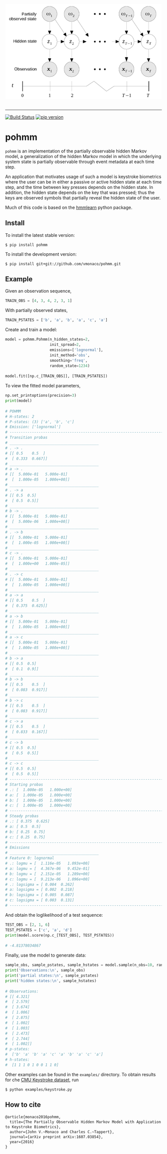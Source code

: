 <div align="center">
  <img src="figures/pohmm-structure.png"><br><br>
</div>

-----------------

[![Build Status](https://api.travis-ci.org/vmonaco/pohmm.png?branch=master)](https://travis-ci.org/vmonaco/pohmm) [![pip version](https://img.shields.io/pypi/v/pohmm.svg)](https://pypi.python.org/pypi/pohmm)

# pohmm 

``pohmm`` is an implementation of the partially observable hidden Markov model, a generalization of the hidden Markov model in which the underlying system state is partially observable through event metadata at each time step.

An application that motivates usage of such a model is keystroke biometrics where the user can be in either a passive or active hidden state at each time step, and the time between key presses depends on the hidden state. In addition, the hidden state depends on the key that was pressed; thus the keys are observed symbols that partially reveal the hidden state of the user.

Much of this code is based on the [hmmlearn](https://github.com/hmmlearn/hmmlearn) python package.

## Install

To install the latest stable version:

    $ pip install pohmm

To install the development version:

    $ pip install git+git://github.com/vmonaco/pohmm.git

## Example

Given an observation sequence,

```python
TRAIN_OBS = [4, 3, 4, 2, 3, 1]
```

With partially observed states,

```python
TRAIN_PSTATES = ['b', 'a', 'b', 'a', 'c', 'a']
```

Create and train a model:

```python
model = pohmm.Pohmm(n_hidden_states=2,
                    init_spread=2,
                    emissions=['lognormal'],
                    init_method='obs',
                    smoothing='freq',
                    random_state=1234)

model.fit([np.c_[TRAIN_OBS]], [TRAIN_PSTATES])
```

To view the fitted model parameters,

```python
np.set_printoptions(precision=3)
print(model)

# POHMM
# H-states: 2
# P-states: (3) ['a', 'b', 'c']
# Emission: ['lognormal']
# --------------------------------------------------------------------------------
# Transition probas
# ________________________________________
# . -> .
# [[ 0.5    0.5  ]
#  [ 0.333  0.667]]
# ________________________________________
# a -> .
# [[  5.000e-01   5.000e-01]
#  [  1.000e-05   1.000e+00]]
# ________________________________________
# . -> a
# [[ 0.5  0.5]
#  [ 0.5  0.5]]
# ________________________________________
# b -> .
# [[  5.000e-01   5.000e-01]
#  [  5.000e-06   1.000e+00]]
# ________________________________________
# . -> b
# [[  5.000e-01   5.000e-01]
#  [  1.000e-05   1.000e+00]]
# ________________________________________
# c -> .
# [[  5.000e-01   5.000e-01]
#  [  1.000e+00   1.000e-05]]
# ________________________________________
# . -> c
# [[  5.000e-01   5.000e-01]
#  [  1.000e-05   1.000e+00]]
# ________________________________________
# a -> a
# [[ 0.5    0.5  ]
#  [ 0.375  0.625]]
# ________________________________________
# a -> b
# [[  5.000e-01   5.000e-01]
#  [  1.000e-05   1.000e+00]]
# ________________________________________
# a -> c
# [[  5.000e-01   5.000e-01]
#  [  1.000e-05   1.000e+00]]
# ________________________________________
# b -> a
# [[ 0.5  0.5]
#  [ 0.1  0.9]]
# ________________________________________
# b -> b
# [[ 0.5    0.5  ]
#  [ 0.083  0.917]]
# ________________________________________
# b -> c
# [[ 0.5    0.5  ]
#  [ 0.083  0.917]]
# ________________________________________
# c -> a
# [[ 0.5    0.5  ]
#  [ 0.833  0.167]]
# ________________________________________
# c -> b
# [[ 0.5  0.5]
#  [ 0.5  0.5]]
# ________________________________________
# c -> c
# [[ 0.5  0.5]
#  [ 0.5  0.5]]
# --------------------------------------------------------------------------------
# Starting probas
# .: [  1.000e-05   1.000e+00]
# a: [  1.000e-05   1.000e+00]
# b: [  1.000e-05   1.000e+00]
# c: [  1.000e-05   1.000e+00]
# --------------------------------------------------------------------------------
# Steady probas
# .: [ 0.375  0.625]
# a: [ 0.5  0.5]
# b: [ 0.25  0.75]
# c: [ 0.25  0.75]
# --------------------------------------------------------------------------------
# Emissions
# ________________________________________
# Feature 0: lognormal
# .: logmu = [  1.116e-05   1.093e+00]
# a: logmu = [  4.367e-06   9.452e-01]
# b: logmu = [  2.151e-05   1.289e+00]
# c: logmu = [  9.213e-06   1.096e+00]
# .: logsigma = [ 0.004  0.262]
# a: logsigma = [ 0.002  0.218]
# b: logsigma = [ 0.005  0.087]
# c: logsigma = [ 0.003  0.131]
# --------------------------------------------------------------------------------
```

And obtain the loglikelihood of a test sequence:

```python
TEST_OBS = [2, 1, 6]
TEST_PSTATES = ['c', 'a', 'd']
print(model.score(np.c_[TEST_OBS], TEST_PSTATES))

# -4.81378034867
```

Finally, use the model to generate data:

```python
sample_obs, sample_pstates, sample_hstates = model.sample(n_obs=10, random_state=1234)
print('Observations:\n', sample_obs)
print('partial states:\n', sample_pstates)
print('hidden states:\n', sample_hstates)

# Observations:
# [[ 4.321]
#  [ 2.579]
#  [ 3.674]
#  [ 1.006]
#  [ 2.875]
#  [ 1.002]
#  [ 1.003]
#  [ 2.473]
#  [ 2.744]
#  [ 1.002]]
# p-states: 
#  ['b' 'a' 'b' 'a' 'c' 'a' 'b' 'a' 'c' 'a']
# h-states: 
#  [1 1 1 0 1 0 0 1 1 0]
```

Other examples can be found in the `examples/` directory. To obtain results for che [CMU Keystroke dataset](http://www.cs.cmu.edu/~keystroke/), run

    $ python examples/keystroke.py

## How to cite

```
@article{monaco2016pohmm,
  title={The Partially Observable Hidden Markov Model with Application to Keystroke Biometrics},
  author={John V.~Monaco and Charles C.~Tappert},
  journal={arXiv preprint arXiv:1607.03854},
  year={2016}
}

```
